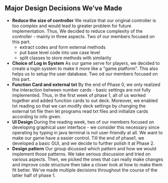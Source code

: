 ## Major Design Decisions We've Made
* **Reduce the size of controller** We realize that our original controller is too complex and would lead to greater problem for future implementation. 
Thus, We decided to reduce complexity of the controller - mainly in three aspects. Two of our members focused on this part.
    * extract codes and form external methods
    * put base level code into use case level
    * split classes to store methods with similarity
* **Choice of Log in System** As our game serve for players, we decided to create a login system to make it more like a "game platform". This also helps us to setup 
the user database. Two od our members focused on this part.
* **Function Card and external txt** By the end of Phase 0, we only realized the interaction between number cards - basic settings are not fully implemented. Thus, in the first week of phase 1, 
all of us worked together and added function cards to out deck. Moreover, we enabled txt reading so that we can modify deck settings by changing the external txt file then let programs 
read txt files and initialize cards according to info given.
* **UI Design** During the reading week, two of our members focused on developing graphical user interface - we consider this necessary since operating by typing in java terminal is 
not user-friendly at all. We want to make our game have a easier control. Till the end of phase1, we developed a basic GUI, and we decide to further polish it at Phase 2.
* **Design pattern** Our group dicussed which pattern and how we would implement those patterns. We take serious discussion and tried on various aspects. Then, we picked the ones 
that can really make changes and improve code structure then take a closer look at how to make them fit better. We've made multiple decisions throughout the course 
of the latter half of phase 1.
